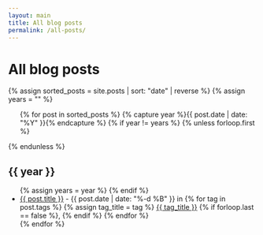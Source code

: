 ```yaml
---
layout: main
title: All blog posts
permalink: /all-posts/
---
```

<div class="page-header">
<h1>All blog posts</h1>
</div>
<div>
 {% assign sorted_posts = site.posts | sort: "date" | reverse %}
    {% assign years = "" %}
    <ul>
      {% for post in sorted_posts %}
        {% capture year %}{{ post.date | date: "%Y" }}{% endcapture %}
        {% if year != years %}
          {% unless forloop.first %}</ul>{% endunless %}
          <h2>{{ year }}</h2>
          <ul>
          {% assign years = year %}
        {% endif %}
        <li>
          <a href="{{ post.url }}">{{ post.title }}</a> - 
          <span>{{ post.date | date: "%-d %B" }}</span>
          <span> in 
           {% for tag in post.tags %}
              {% assign tag_title = tag %}
              <a href="/tags/{{ tag }}/">{{ tag_title }}</a>
           {% if forloop.last == false %}, {% endif %}
            {% endfor %}
          </span>
        </li>
      {% endfor %}
    </ul>
